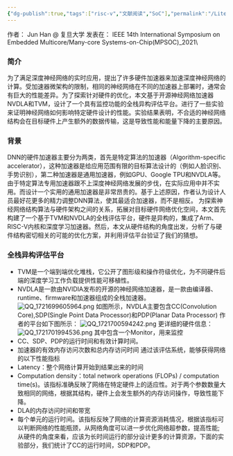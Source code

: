 ```yaml
---
{"dg-publish":true,"tags":["risc-v","文献阅读","SoC"],"permalink":"/Literature Notes/RISC-V SoC/（4）A Heterogeneous Full-stack AI Platform for Performance Monitoring and Hardware-specific Optimizations/","dgPassFrontmatter":true}
---
```


作者： Jun Han @ 复旦大学
发表在： IEEE 14th International Symposium on Embedded Multicore/Many-core Systems-on-Chip(MPSOC)\_2021\

### 简介
为了满足深度神经网络的实时应用，提出了许多硬件加速器来加速深度神经网络的计算。受加速器微架构的限制，相同的神经网络在不同的加速器上部署时，通常会有巨大的性能差异。为了探索针对硬件的优化，本文基于开源神经网络加速器NVDLA和TVM，设计了一个具有监控功能的全栈异构评估平台。进行了一些实验来证明神经网络如何影响特定硬件设计的性能。实验结果表明，不合适的神经网络结构会在目标硬件上产生额外的数据传输，这是导致性能和能量下降的主要原因。
### 背景
DNN的硬件加速器主要分为两类，首先是特定算法的加速器（Algorithm-specific accelerator），这种加速器是给应用范围有限的目标算法设计的（例如人脸识别、手势识别），第二种加速器是通用加速器，例如GPU、Google TPU和NVDLA等。由于特定算法专用加速器跟不上深度神经网络发展的步伐，在实际应用中并不实用。而设计一个实用的通用加速器是非常昂贵的。基于上述原因，作者认为设计人员最好花更多的精力调整DNN算法，使其最适合加速器，而不是相反。
为探索神经网络结构算法与硬件架构之间的关系，拓展对目标硬件网络优化空间，本文首先构建了一个基于TVM和NVDLA的全栈评估平台，硬件是异构的，集成了Arm、RISC-V内核和深度学习加速器。然后，本文从硬件结构的角度出发，分析了与硬件结构密切相关的可能的优化方案，并利用评估平台验证了我们的猜想。

### 全栈异构评估平台
* TVM是一个端到端优化堆栈，它公开了图形级和操作符级优化，为不同硬件后端的深度学习工作负载提供性能可移植性。
* NVDLA是一款由NVIDIA发布的开源的神经网络加速器，是一款由编译器、runtime、firmware和加速器组成的全栈加速器。
![QQ_1721699605964.png](/img/user/Literature%20Notes/imgs/QQ_1721699605964.png)
如图所示，NVDLA主要包含CC(Convolution Core),SDP(Single Point Data Processor)和PDP(Planar Data Processor)
作者的平台如下图所示：
![QQ_1721700594242.png](/img/user/Literature%20Notes/imgs/QQ_1721700594242.png)
更详细的硬件信息：
![QQ_1721701994536.png](/img/user/Literature%20Notes/imgs/QQ_1721701994536.png)
其中包含一个Monitor，用来监控
* CC、SDP、PDP的运行时间和有效计算时间。
* 加速器的有效内存访问次数和总内存访问时间
通过该评估系统，能够获得网络的以下性能指标
* Latency：整个网络计算开始到结果出来的时间
* Computation density：total network operations (FLOPs) / computation time(s)。该指标准确反映了网络在特定硬件上的适应性。对于两个参数数量大致相同的网络，根据其结构，硬件上会发生额外的内存访问操作，导致性能下降。
* DLA的内存访问时间和带宽
* 每个单元的运行时间。该指标反映了网络的计算资源消耗情况，根据该指标可以判断网络的性能瓶颈，从网络角度可以进一步优化网络超参数，提高性能;从硬件的角度来看，应该为长时间运行的部分设计更多的计算资源，下面的实验部分，我们统计了CC的运行时间，SDP和PDP。